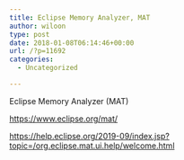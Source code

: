 ```yaml
---
title: Eclipse Memory Analyzer, MAT
author: wiloon
type: post
date: 2018-01-08T06:14:46+00:00
url: /?p=11692
categories:
  - Uncategorized

---
```

Eclipse Memory Analyzer (MAT)

https://www.eclipse.org/mat/
  
https://help.eclipse.org/2019-09/index.jsp?topic=/org.eclipse.mat.ui.help/welcome.html